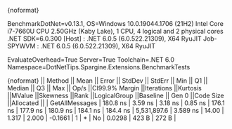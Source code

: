 {noformat}

BenchmarkDotNet=v0.13.1, OS=Windows 10.0.19044.1706 (21H2)
Intel Core i7-7660U CPU 2.50GHz (Kaby Lake), 1 CPU, 4 logical and 2 physical cores
.NET SDK=6.0.300
  [Host]     : .NET 6.0.5 (6.0.522.21309), X64 RyuJIT
  Job-SPYWVM : .NET 6.0.5 (6.0.522.21309), X64 RyuJIT

EvaluateOverhead=True  Server=True  Toolchain=.NET 6.0  
Namespace=DotNetTips.Spargine.Extensions.BenchmarkTests  

{noformat}
||        Method ||    Mean ||  Error || StdDev || StdErr ||     Min ||      Q1 ||  Median ||      Q3 ||     Max ||       Op/s ||CI99.9% Margin ||Iterations ||Kurtosis ||MValue ||Skewness ||Rank ||LogicalGroup ||Baseline || Gen 0 ||Code Size ||Allocated ||
| GetAllMessages | 180.8 ns | 3.59 ns | 3.18 ns | 0.85 ns | 176.1 ns | 177.9 ns | 180.9 ns | 184.1 ns | 184.4 ns | 5,531,897.6 |       3.589 ns |      14.00 |    1.317 |  2.000 |  -0.1661 |    1 |            * |       No | 0.0298 |     423 B |     272 B |
